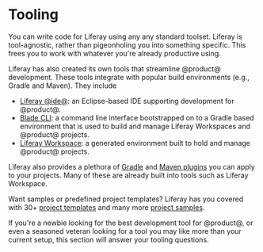 # Tooling [](id=tooling)

You can write code for Liferay using any any standard toolset. Liferay is
tool-agnostic, rather than pigeonholing you into something specific. This frees
you to work with whatever you're already productive using.

Liferay has also created its own tools that streamline @product@ development.
These tools integrate with popular build environments (e.g., Gradle and Maven).
They include

- [Liferay @ide@](/develop/tutorials/-/knowledge_base/7-0/liferay-ide): an
  Eclipse-based IDE supporting development for @product@.
- [Blade CLI](/develop/tutorials/-/knowledge_base/7-0/blade-cli): a command line
  interface bootstrapped on to a Gradle based environment that is used to build
  and manage Liferay Workspaces and @product@ projects.
- [Liferay Workspace](/develop/tutorials/-/knowledge_base/7-1/liferay-workspace):
  a generated environment built to hold and manage @product@ projects.

Liferay also provides a plethora of
[Gradle](/develop/reference/-/knowledge_base/7-1/gradle) and
[Maven plugins](/develop/reference/-/knowledge_base/7-1/maven) you can apply to
your projects. Many of these are already built into tools such as Liferay
Workspace.

Want samples or predefined project templates? Liferay has you covered with 30+
[project templates](/develop/reference/-/knowledge_base/7-1/project-templates)
and many more
[project samples](/develop/reference/-/knowledge_base/7-1/liferay-sample-projects).

If you're a newbie looking for the best development tool for @product@, or even
a seasoned veteran looking for a tool you may like more than your current setup,
this section will answer your tooling questions. 
